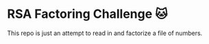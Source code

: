 # RSA Factoring Challenge :cat:
This repo is just an attempt to read in and factorize a file of numbers.
